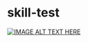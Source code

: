 # skill-test
[![IMAGE ALT TEXT HERE](https://img.youtube.com/vi/NZVnBDUSa48/0.jpg)](https://www.youtube.com/watch?v=NZVnBDUSa48)
